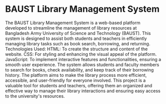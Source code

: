 # BAUST Library Management System
The BAUST Library Management System is a web-based platform developed to streamline the management of library resources at Bangladesh Army University of Science and Technology (BAUST). This system is designed to assist both students and teachers in efficiently managing library tasks such as book search, borrowing, and returning.
Technologies Used:
HTML: To create the structure and content of the website.
CSS: For styling and enhancing the visual appeal of the platform.
JavaScript: To implement interactive features and functionalities, ensuring a smooth user experience.
The system allows students and faculty members to search for books, check availability, and keep track of their borrowing history. The platform aims to make the library process more efficient, accessible, and user-friendly for everyone involved.
This project is a valuable tool for students and teachers, offering them an organized and effective way to manage their library interactions and ensuring easy access to the university's resources.
